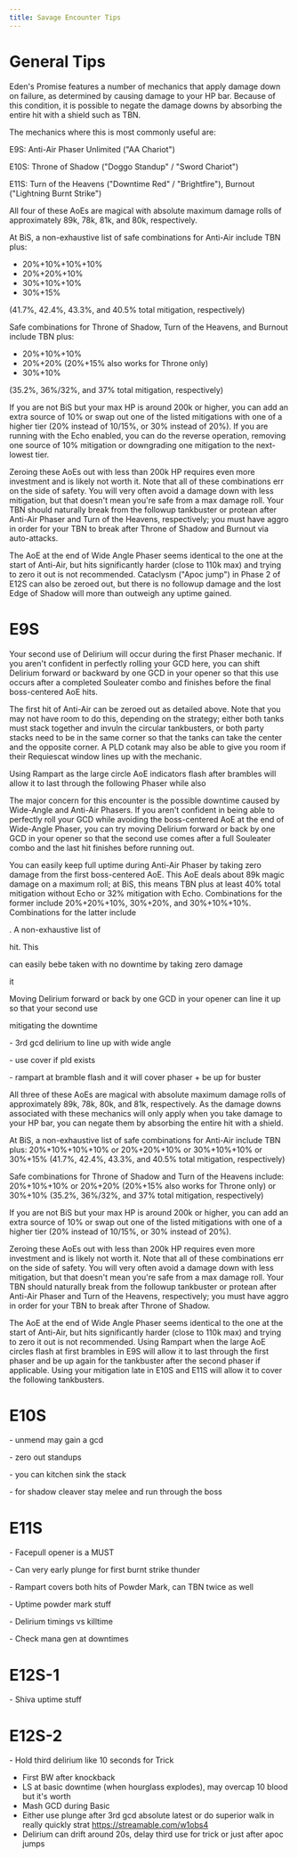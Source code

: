 ```yaml
---
title: Savage Encounter Tips
---
```

# General Tips

Eden's Promise features a number of mechanics that apply damage down on failure, as determined by causing damage to your HP bar. Because of this condition, it is possible to negate the damage downs by absorbing the entire hit with a shield such as TBN.

The mechanics where this is most commonly useful are:

E9S: Anti-Air Phaser Unlimited ("AA Chariot")

E10S: Throne of Shadow ("Doggo Standup" / "Sword Chariot")

E11S: Turn of the Heavens ("Downtime Red" / "Brightfire"), Burnout ("Lightning Burnt Strike")

All four of these AoEs are magical with absolute maximum damage rolls of approximately 89k, 78k, 81k, and 80k, respectively.

At BiS, a non-exhaustive list of safe combinations for Anti-Air include TBN plus: 

*  20%+10%+10%+10%
*  20%+20%+10%
*  30%+10%+10%
*  30%+15%

(41.7%, 42.4%, 43.3%, and 40.5% total mitigation, respectively) 

Safe combinations for Throne of Shadow, Turn of the Heavens, and Burnout include TBN plus:

* 20%+10%+10%
* 20%+20% (20%+15% also works for Throne only)
* 30%+10%

(35.2%, 36%/32%, and 37% total mitigation, respectively)

 If you are not BiS but your max HP is around 200k or higher, you can add an extra source of 10% or swap out one of the listed mitigations with one of a higher tier (20% instead of 10/15%, or 30% instead of 20%). If you are running with the Echo enabled, you can do the reverse operation, removing one source of 10% mitigation or downgrading one mitigation to the next-lowest tier.

Zeroing these AoEs out with less than 200k HP requires even more investment and is likely not worth it. Note that all of these combinations err on the side of safety. You will very often avoid a damage down with less mitigation, but that doesn't mean you're safe from a max damage roll. Your TBN should naturally break from the followup tankbuster or protean after Anti-Air Phaser and Turn of the Heavens, respectively; you must have aggro in order for your TBN to break after Throne of Shadow and Burnout via auto-attacks.

The AoE at the end of Wide Angle Phaser seems identical to the one at the start of Anti-Air, but hits significantly harder (close to 110k max) and trying to zero it out is not recommended. Cataclysm ("Apoc jump") in Phase 2 of E12S can also be zeroed out, but there is no followup damage and the lost Edge of Shadow will more than outweigh any uptime gained. 

# E9S

Your second use of Delirium will occur during the first Phaser mechanic. If you aren't confident in perfectly rolling your GCD here, you can shift Delirium forward or backward by one GCD in your opener so that this use occurs after a completed Souleater combo and finishes before the final boss-centered AoE hits.

The first hit of Anti-Air can be zeroed out as detailed above. Note that you may not have room to do this, depending on the strategy; either both tanks must stack together and invuln the circular tankbusters, or both party stacks need to be in the same corner so that the tanks can take the center and the opposite corner. A PLD cotank may also be able to give you room if their Requiescat window lines up with the mechanic.

Using Rampart as the large circle AoE indicators flash after brambles will allow it to last through the following Phaser while also 





The major concern for this encounter is the possible downtime caused by Wide-Angle and Anti-Air Phasers. If you aren't confident in being able to perfectly roll your GCD while avoiding the boss-centered AoE at the end of Wide-Angle Phaser, you can try moving Delirium forward or back by one GCD in your opener so that the second use comes after a full Souleater combo and the last hit finishes before running out.

You can easily keep full uptime during Anti-Air Phaser by taking zero damage from the first boss-centered AoE. This AoE deals about 89k magic damage on a maximum roll; at BiS, this means TBN plus at least 40% total mitigation without Echo or 32% mitigation with Echo. Combinations for the former include 20%+20%+10%, 30%+20%, and 30%+10%+10%. Combinations for the latter include 



. A non-exhaustive list of 



hit. This 





can easily bebe taken with no downtime by taking zero damage

it 



 Moving Delirium forward or back by one GCD in your opener can line it up so that your second use  



mitigating the downtime 

\- 3rd gcd delirium to line up with wide angle

\- use cover if pld exists

\- rampart at bramble flash and it will cover phaser + be up for buster

All three of these AoEs are magical with absolute maximum damage rolls of approximately 89k, 78k, 80k, and 81k, respectively. As the damage downs associated with these mechanics will only apply when you take damage to your HP bar, you can negate them by absorbing the entire hit with a shield.

At BiS, a non-exhaustive list of safe combinations for Anti-Air include TBN plus: 20%+10%+10%+10% or 20%+20%+10% or 30%+10%+10% or 30%+15% (41.7%, 42.4%, 43.3%, and 40.5% total mitigation, respectively) 

Safe combinations for Throne of Shadow and Turn of the Heavens include: 20%+10%+10% or 20%+20% (20%+15% also works for Throne only) or 30%+10% (35.2%, 36%/32%, and 37% total mitigation, respectively)

 If you are not BiS but your max HP is around 200k or higher, you can add an extra source of 10% or swap out one of the listed mitigations with one of a higher tier (20% instead of 10/15%, or 30% instead of 20%).

Zeroing these AoEs out with less than 200k HP requires even more investment and is likely not worth it. Note that all of these combinations err on the side of safety. You will very often avoid a damage down with less mitigation, but that doesn't mean you're safe from a max damage roll. Your TBN should naturally break from the followup tankbuster or protean after Anti-Air Phaser and Turn of the Heavens, respectively; you must have aggro in order for your TBN to break after Throne of Shadow.

The AoE at the end of Wide Angle Phaser seems identical to the one at the start of Anti-Air, but hits significantly harder (close to 110k max) and trying to zero it out is not recommended. Using Rampart when the large AoE circles flash at first brambles in E9S will allow it to last through the first phaser and be up again for the tankbuster after the second phaser if applicable. Using your mitigation late in E10S and E11S will allow it to cover the following tankbusters. 

# E10S

\- unmend may gain a gcd

\- zero out standups

\- you can kitchen sink the stack

\- for shadow cleaver stay melee and run through the boss

# E11S

\- Facepull opener is a MUST

\- Can very early plunge for first burnt strike thunder

\- Rampart covers both hits of Powder Mark, can TBN twice as well

\- Uptime powder mark stuff

\- Delirium timings vs killtime

\- Check mana gen at downtimes

# E12S-1

\- Shiva uptime stuff

# E12S-2

\- Hold third delirium like 10 seconds for Trick





* First BW after knockback
* LS at basic downtime (when hourglass explodes), may overcap 10 blood but it's worth
* Mash GCD during Basic
* Either use plunge after 3rd gcd absolute latest or do superior walk in really quickly strat https://streamable.com/w1obs4
* Delirium can drift around 20s, delay third use for trick or just after apoc jumps